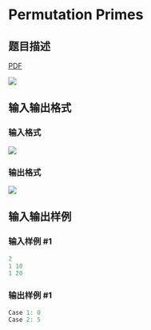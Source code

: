 # Permutation Primes

## 题目描述

[problemUrl]: https://uva.onlinejudge.org/index.php?option=com_onlinejudge&Itemid=8&category=242&page=show_problem&problem=3217

[PDF](https://uva.onlinejudge.org/external/120/p12065.pdf)

![](https://cdn.luogu.com.cn/upload/vjudge_pic/UVA12065/943a12672c9597fa574a273c024daa7fead052b9.png)

## 输入输出格式

### 输入格式

![](https://cdn.luogu.com.cn/upload/vjudge_pic/UVA12065/b83ea9684337b5cb00b5054baf3231f4c5d573e1.png)

### 输出格式

![](https://cdn.luogu.com.cn/upload/vjudge_pic/UVA12065/441b37c319b2455924a76343ce9491153b7edc42.png)

## 输入输出样例

### 输入样例 #1

```cpp
2
1 10
1 20
```


### 输出样例 #1

```cpp
Case 1: 0
Case 2: 5
```


